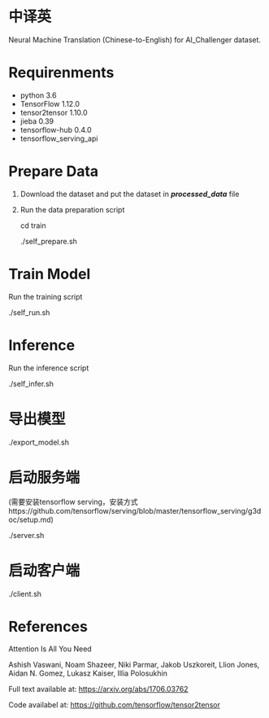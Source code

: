 # 中译英

Neural Machine Translation (Chinese-to-English) for AI_Challenger dataset.

# Requirenments

- python 3.6
- TensorFlow 1.12.0
- tensor2tensor 1.10.0
- jieba 0.39
- tensorflow-hub 0.4.0
- tensorflow_serving_api 

# Prepare Data
1. Download the dataset and put the dataset in ***processed_data*** file
2. Run the data preparation script

    cd train

    ./self_prepare.sh

# Train Model
Run the training script

./self_run.sh 


# Inference
Run the inference script

./self_infer.sh 

# 导出模型
./export_model.sh

# 启动服务端
(需要安装tensorflow serving，安装方式https://github.com/tensorflow/serving/blob/master/tensorflow_serving/g3doc/setup.md)

./server.sh

# 启动客户端
./client.sh


# References

Attention Is All You Need

Ashish Vaswani, Noam Shazeer, Niki Parmar, Jakob Uszkoreit, Llion Jones, Aidan N. Gomez, Lukasz Kaiser, Illia Polosukhin

Full text available at: https://arxiv.org/abs/1706.03762

Code availabel at: https://github.com/tensorflow/tensor2tensor
